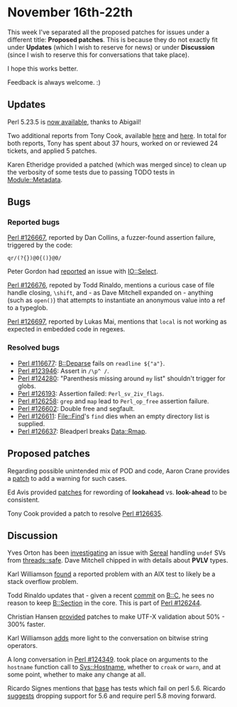 # November 16th-22th

This week I've separated all the proposed patches for issues
under a different title: **Proposed patches**. This is because
they do not exactly fit under **Updates** (which I wish to
reserve for news) or under **Discussion** (since I wish to
reserve this for conversations that take place).

I hope this works better.

Feedback is always welcome. :)

## Updates

Perl 5.23.5 is
[now available](http://www.nntp.perl.org/group/perl.perl5.porters/232758),
thanks to Abigail!

Two additional reports from Tony Cook, available
[here](http://www.nntp.perl.org/group/perl.perl5.porters/232687) and
[here](http://www.nntp.perl.org/group/perl.perl5.porters/232688).
In total for both reports, Tony has spent about 37 hours, worked on
or reviewed 24 tickets, and applied 5 patches.

Karen Etheridge provided a patched (which was merged since) to
clean up the verbosity of some tests due to passing TODO tests
in [Module::Metadata](https://metacpan.org/pod/Module::Metadata).

## Bugs

### Reported bugs

[Perl #126667](https://rt.perl.org/Ticket/Display.html?id=126667),
reported by Dan Collins, a fuzzer-found assertion failure,
triggered by the code:

    qr/(?{})@0{()}@0/

Peter Gordon had
[reported](http://www.nntp.perl.org/group/perl.perl5.porters/232729)
an issue with [IO::Select](https://metacpan.org/pod/IO::Select).

[Perl #126676](https://rt.perl.org/Ticket/Display.html?id=126676),
repoted by Todd Rinaldo, mentions a curious case of file handle
closing, `\shift`, and - as Dave Mitchell expanded on - anything
(such as `open()`) that attempts to instantiate an anonymous
value into a ref to a typeglob.

[Perl #126697](https://rt.perl.org/Ticket/Display.html?id=126697),
reported by Lukas Mai, mentions that `local` is not working as
expected in embedded code in regexes.

### Resolved bugs

* [Perl #116677](https://rt.perl.org/Ticket/Display.html?id=116677):
  [B::Deparse](https://metacpan.org/pod/B::Deparse) fails on
  `readline ${"a"}`.
* [Perl #123946](https://rt.perl.org/Ticket/Display.html?id=123946):
  Assert in `/\p^ /`.
* [Perl #124280](https://rt.perl.org/Ticket/Display.html?id=124280):
  "Parenthesis missing around `my` list" shouldn't trigger for
  globs.
* [Perl #126193](https://rt.perl.org/Ticket/Display.html?id=126193):
  Assertion failed: `Perl_sv_2iv_flags`.
* [Perl #126258](https://rt.perl.org/Ticket/Display.html?id=126258):
  `grep` and `map` lead to `Perl_op_free` assertion failure.
* [Perl #126602](https://rt.perl.org/Ticket/Display.html?id=126602):
  Double free and segfault.
* [Perl #126611](https://rt.perl.org/Ticket/Display.html?id=126611):
  [File::Find](https://metacpan.org/pod/File::Find)'s `find` dies
  when an empty directory list is supplied.
* [Perl #126637](https://rt.perl.org/Ticket/Display.html?id=126637):
  Bleadperl breaks
  [Data::Rmap](https://metacpan.org/pod/Data::Rmap).

## Proposed patches

Regarding possible unintended mix of POD and code, Aaron Crane
provides a
[patch](http://www.nntp.perl.org/group/perl.perl5.porters/232656)
to add a warning for such cases.

Ed Avis provided
[patches](http://www.nntp.perl.org/group/perl.perl5.porters/232696)
for rewording of **lookahead** vs. **look-ahead** to be consistent.

Tony Cook provided a patch to resolve
[Perl #126635](https://rt.perl.org/Ticket/Display.html?id=126635).

## Discussion

Yves Orton has been
[investigating](http://www.nntp.perl.org/group/perl.perl5.porters/232650)
an issue with
[Sereal](https://metacpan.org/pod/Sereal) handling `undef` SVs from
[threads::safe](https://metacpan.org/pod/threads::safe). Dave
Mitchell chipped in with details about **PVLV** types.

Karl Williamson
[found](http://www.nntp.perl.org/group/perl.perl5.porters/232699)
a reported problem with an AIX test to likely be a stack overflow
problem.

Todd Rinaldo updates that - given a recent
[commit](https://github.com/rurban/perl-compiler/commit/25e2d8c4c2aa9d434c6110ef5dc9079ebf23da6f)
on [B::C](https://metacpan.org/pod/B::C), he sees no reason to
keep [B::Section](https://metacpan.org/pod/B::Section) in the
core. This is part of
[Perl #126244](https://rt.perl.org/Ticket/Display.html?id=126244).

Christian Hansen
[provided](http://www.nntp.perl.org/group/perl.perl5.porters/232728)
patches to make UTF-X validation about 50% - 300% faster.

Karl Williamson
[adds](http://www.nntp.perl.org/group/perl.perl5.porters/232663)
more light to the conversation on bitwise string operators.

A long conversation in
[Perl #124349](https://rt.perl.org/Ticket/Display.html?id=124349).
took place on arguments to the `hostname` function call to
[Sys::Hostname](https://metacpan.org/pod/Sys::Hostname), whether
to `croak` or `warn`, and at some point, whether to make any
change at all.

Ricardo Signes mentions that [base](https://metacpan.org/pod/base)
has tests which fail on perl 5.6. Ricardo
[suggests](http://www.nntp.perl.org/group/perl.perl5.porters/232781)
dropping support for 5.6 and require perl 5.8 moving forward.
